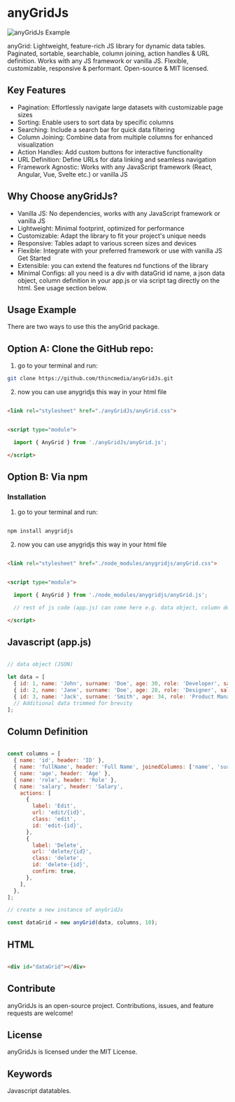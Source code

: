 # anyGridJs


<img src="https://github.com/thincmedia/anyGridJs/blob/main/images/anyGridJs_Example.png" alt="anyGridJs Example">


anyGrid: Lightweight, feature-rich JS library for dynamic data tables. Paginated, sortable, searchable, column joining, action handles &amp; URL definition. Works with any JS framework or vanilla JS. Flexible, customizable, responsive &amp; performant. Open-source &amp; MIT licensed.

## Key Features

  - Pagination: Effortlessly navigate large datasets with customizable page sizes
  - Sorting: Enable users to sort data by specific columns
  - Searching: Include a search bar for quick data filtering
  - Column Joining: Combine data from multiple columns for enhanced visualization
  - Action Handles: Add custom buttons for interactive functionality
  - URL Definition: Define URLs for data linking and seamless navigation
  - Framework Agnostic: Works with any JavaScript framework (React, Angular, Vue, Svelte etc.) or vanilla JS

## Why Choose anyGridJs?

 - Vanilla JS: No dependencies, works with any JavaScript framework or vanilla JS
 - Lightweight: Minimal footprint, optimized for performance
 - Customizable: Adapt the library to fit your project's unique needs
 - Responsive: Tables adapt to various screen sizes and devices
 - Flexible: Integrate with your preferred framework or use with vanilla JS
Get Started
- Extensible: you can extend the features nd functions of the library
- Minimal Configs: all you need is  a div with dataGrid id name,  a json data object, column definition in your app.js or via script tag directly on the html. See usage section below.

## Usage Example


There are two ways to use this the anyGrid package.

## Option A: Clone the GitHub repo:

1. go to your terminal and run:

```bash
git clone https://github.com/thincmedia/anyGridJs.git

````
2. now you can use anygridjs this way in your html file

```html

<link rel="stylesheet" href="./anyGridJs/anyGrid.css">

```

```html

<script type="module">

  import { AnyGrid } from './anyGridJs/anyGrid.js';

</script>

```


## Option B: Via npm

### Installation 


1. go to your terminal and run:

```bash

npm install anygridjs

````

2. now you can use anygridjs this way in your html file

```html

<link rel="stylesheet" href="./node_modules/anygridjs/anyGrid.css">

```

```html

<script type="module">

  import { AnyGrid } from './node_modules/anygridjs/anyGrid.js';

  // rest of js code (app.js) can come here e.g. data object, column definition etc ( see below)

</script>

```

## Javascript (app.js)
```javascript

// data object (JSON)

let data = [
  { id: 1, name: 'John', surname: 'Doe', age: 30, role: 'Developer', salary: 50000 },
  { id: 2, name: 'Jane', surname: 'Doe', age: 28, role: 'Designer', salary: 45000 },
  { id: 3, name: 'Jack', surname: 'Smith', age: 34, role: 'Product Manager', salary: 60000 }
  // Additional data trimmed for brevity
];
```

## Column Definition

```javascript

const columns = [
  { name: 'id', header: 'ID' },
  { name: 'fullName', header: 'Full Name', joinedColumns: ['name', 'surname'] },
  { name: 'age', header: 'Age' },
  { name: 'role', header: 'Role' },
  { name: 'salary', header: 'Salary',
    actions: [
      {
        label: 'Edit',
        url: 'edit/{id}',
        class: 'edit',
        id: 'edit-{id}',
      },
      {
        label: 'Delete',
        url: 'delete/{id}',
        class: 'delete',
        id: 'delete-{id}',
        confirm: true,
      },
    ],
  },
];

// create a new instance of anyGridJs

const dataGrid = new anyGrid(data, columns, 10);
```

## HTML 

```html

<div id="dataGrid"></div>

```

## Contribute

anyGridJs is an open-source project. Contributions, issues, and feature requests are welcome!

## License

anyGridJs is licensed under the MIT License.

## Keywords

Javascript datatables.



